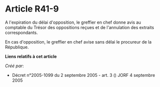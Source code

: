 # Article R41-9

A l'expiration du délai d'opposition, le greffier en chef donne avis au comptable du Trésor des oppositions reçues et de
l'annulation des extraits correspondants.

En cas d'opposition, le greffier en chef avise sans délai le procureur de la République.

**Liens relatifs à cet article**

_Créé par_:

  - Décret n°2005-1099 du 2 septembre 2005 - art. 3 () JORF 4 septembre 2005
